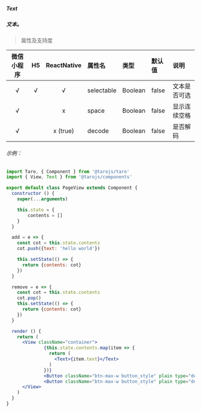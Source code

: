 ##### Text
##### 文本。

> 属性及支持度

| 微信小程序 | H5 | ReactNative| 属性名 | 类型 | 默认值 | 说明 |
| :-: | :-: | :-: | :- | :- | :- | :- |
| √ | √ | √ | selectable | Boolean | false  | 文本是否可选 |
| √ |  | x | space      | Boolean | false  | 显示连续空格 |
| √ |  | x (true) | decode     | Boolean | false  | 是否解码     |

###### 示例：
```jsx
import Taro, { Component } from '@tarojs/taro'
import { View, Text } from '@tarojs/components'

export default class PageView extends Component {
  constructor () {
    super(...arguments)

    this.state = {
    	contents = []
    }
  }

  add = e => {
    const cot = this.state.contents
    cot.push({text: 'hello world'})

    this.setState(() => {
      return {contents: cot}
    })
  }

  remove = e => {
    const cot = this.state.contents
    cot.pop()
    this.setState(() => {
      return {contents: cot}
    })
  }

  render () {
    return (
      <View className="container">
              {this.state.contents.map(item => {
                return (
                  <Text>{item.text}</Text>
                )
              })}
              <Button className="btn-max-w button_style" plain type="default" onClick={this.add}>add line</Button>
              <Button className="btn-max-w button_style" plain type="default" disabled={this.state.contents.length ? false:true} onClick={this.remove}>remove line</Button>
      </View>
    )
  }
}
```
